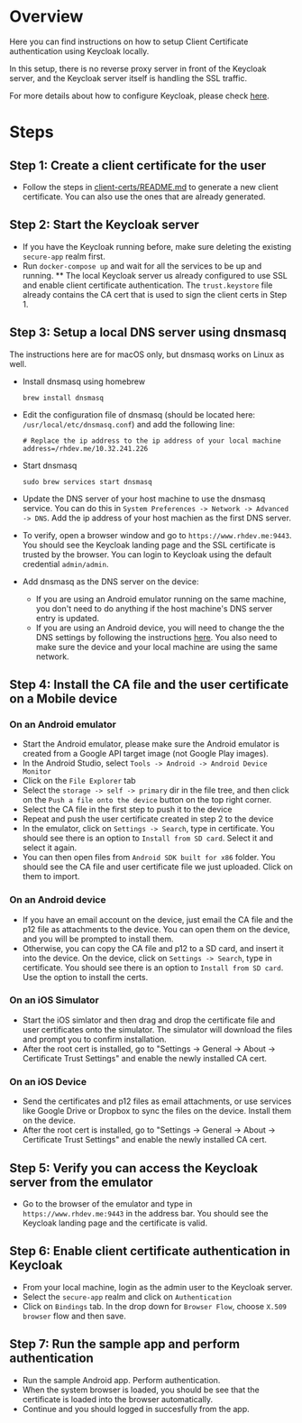 # Overview

Here you can find instructions on how to setup Client Certificate authentication using Keycloak locally.

In this setup, there is no reverse proxy server in front of the Keycloak server, and the Keycloak server itself is handling the SSL traffic.

For more details about how to configure Keycloak, please check [here](http://www.keycloak.org/docs/latest/server_admin/index.html#enable-x-509-client-certificate-user-authentication).

# Steps

## Step 1: Create a client certificate for the user

* Follow the steps in [client-certs/README.md](../client-certs/README.md) to generate a new client certificate. You can also use the ones that are already generated.

## Step 2: Start the Keycloak server

* If you have the Keycloak running before, make sure deleting the existing `secure-app` realm first.
* Run `docker-compose up` and wait for all the services to be up and running.
** The local Keycloak server us already configured to use SSL and enable client certificate authentication. The `trust.keystore` file already contains the CA cert that is used to sign the client certs in Step 1.

## Step 3: Setup a local DNS server using dnsmasq

The instructions here are for macOS only, but dnsmasq works on Linux as well.

* Install dnsmasq using homebrew

  ```
  brew install dnsmasq
  ```

* Edit the configuration file of dnsmasq (should be located here: `/usr/local/etc/dnsmasq.conf`) and add the following line:

  ```
  # Replace the ip address to the ip address of your local machine
  address=/rhdev.me/10.32.241.226
  ```

* Start dnsmasq

  ```
  sudo brew services start dnsmasq 
  ```

* Update the DNS server of your host machine to use the dnsmasq service. You can do this in `System Preferences -> Network -> Advanced -> DNS`. Add the ip address of your host machien as the first DNS server. 
* To verify, open a browser window and go to `https://www.rhdev.me:9443`. You should see the Keycloak landing page and the SSL certificate is trusted by the browser. You can login to Keycloak using the default credential `admin/admin`.
* Add dnsmasq as the DNS server on the device:
  * If you are using an Android emulator running on the same machine, you don't need to do anything if the host machine's DNS server entry is updated.
  * If you are using an Android device, you will need to change the the DNS settings by following the instructions [here](http://xslab.com/2013/08/how-to-change-dns-settings-on-android/). You also need to make sure the device and your local machine are using the same network.

## Step 4: Install the CA file and the user certificate on a Mobile device

### On an Android emulator

* Start the Android emulator, please make sure the Android emulator is created from a Google API target image (not Google Play images).
* In the Android Studio, select `Tools -> Android -> Android Device Monitor`
* Click on the `File Explorer` tab
* Select the `storage -> self -> primary` dir in the file tree, and then click on the `Push a file onto the device` button on the top right corner.
* Select the CA file in the first step to push it to the device
* Repeat and push the user certificate created in step 2 to the device
* In the emulator, click on `Settings -> Search`, type in certificate. You should see there is an option to `Install from SD card`. Select it and select it again.
* You can then open files from `Android SDK built for x86` folder. You should see the CA file and user certificate file we just uploaded. Click on them to import.

### On an Android device

* If you have an email account on the device, just email the CA file and the p12 file as attachments to the device. You can open them on the device, and you will be prompted to install them.
* Otherwise, you can copy the CA file and p12 to a SD card, and insert it into the device. On the device, click on `Settings -> Search`, type in certificate. You should see there is an option to `Install from SD card`. Use the option to install the certs.

### On an iOS Simulator

* Start the iOS simlator and then drag and drop the certificate file and user certificates onto the simulator. The simulator will download the files and prompt you to confirm installation.
* After the root cert is installed, go to "Settings -> General -> About -> Certificate Trust Settings" and enable the newly installed CA cert.

### On an iOS Device

* Send the certificates and p12 files as email attachments, or use services like Google Drive or Dropbox to sync the files on the device. Install them on the device.
* After the root cert is installed, go to "Settings -> General -> About -> Certificate Trust Settings" and enable the newly installed CA cert.

## Step 5: Verify you can access the Keycloak server from the emulator

* Go to the browser of the emulator and type in `https://www.rhdev.me:9443` in the address bar. You should see the Keycloak landing page and the certificate is valid.

## Step 6: Enable client certificate authentication in Keycloak

* From your local machine, login as the admin user to the Keycloak server.
* Select the `secure-app` realm and click on `Authentication`
* Click on `Bindings` tab. In the drop down for `Browser Flow`, choose `X.509 browser` flow and then save.

## Step 7: Run the sample app and perform authentication

* Run the sample Android app. Perform authentication.
* When the system browser is loaded, you should be see that the certificate is loaded into the browser automatically.
* Continue and you should logged in succesfully from the app.









